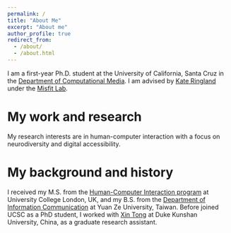 ```yaml
---
permalink: /
title: "About Me"
excerpt: "About me"
author_profile: true
redirect_from:
  - /about/
  - /about.html
---
```


I am a first-year Ph.D. student at the University of California, Santa Cruz in the [Department of Computational Media](https://engineering.ucsc.edu/departments/computational-media/). I am advised by [Kate Ringland](https://kateringland.com/) under the [Misfit Lab](https://www.misfit-lab.com/).

My work and research
======
My research interests are in human-computer interaction with a focus on neurodiversity and digital accessibility.


My background and history
======
I received my M.S. from the [Human-Computer Interaction program](https://uclic.ucl.ac.uk/) at University College London, UK, and my B.S. from the [Department of Information Communication](http://www.infocom.yzu.edu.tw/index.php/en/information-2) at Yuan Ze University, Taiwan. Before joined UCSC as a PhD student, I worked with [Xin Tong](https://scholars.duke.edu/person/xin.tong) at Duke Kunshan University, China, as a graduate research assistant.
